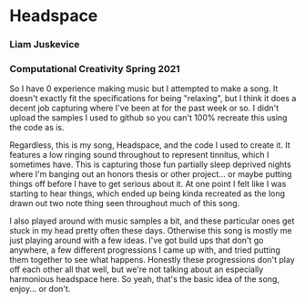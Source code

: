 # Headspace
### Liam Juskevice
### Computational Creativity Spring 2021
So I have 0 experience making music but I attempted to make a song. It doesn't exactly fit the specifications for being "relaxing", but I think it does a decent job capturing where I've been at for the past week or so. I didn't upload the samples I used to github so you can't 100% recreate this using the code as is. 

Regardless, this is my song, Headspace, and the code I used to create it. It features a low ringing sound throughout to represent tinnitus, which I sometimes have. This is capturing those fun partially sleep deprived nights where I'm banging out an honors thesis or other project... or maybe putting things off before I have to get serious about it. At one point I felt like I was starting to hear things, which ended up being kinda recreated as the long drawn out two note thing seen throughout much of this song. 

I also played around with music samples a bit, and these particular ones get stuck in my head pretty often these days. Otherwise this song is mostly me just playing around with a few ideas. I've got build ups that don't go anywhere, a few different progressions I came up with, and tried putting them together to see what happens. Honestly these progressions don't play off each other all that well, but we're not talking about an especially harmonious headspace here. So yeah, that's the basic idea of the song, enjoy... or don't. 
